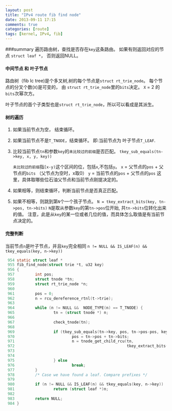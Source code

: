 ```yaml
---
layout: post
title: "IPv4 route fib find node"
date: 2013-09-11 17:15
comments: true
categories: [route]
tags: [kernel, IPv4, fib]
---
```


###summary
遍历路由树，查找是否存在`key`这条路由。
如果有则返回对应的节点 `struct leaf *`，
否则返回NULL。


#### 中间节点 和 叶子节点
路由树（fib lc tree)是个多叉树,树的每个节点是`struct rt_trie_node`。
每个节点的分叉个数(`X`)是可变的， 由 `struct rt_trie_node`里的`bits`决定。
  `X` = 2 的`bits`次幂次方。

叶子节点的首个子类型也是`struct rt_trie_node`，所以可以看成是其派生。

#### 树的遍历
1. 如果当前节点为空， 结束循环。
2. 如果当前节点不是`T_TNODE`，结束循环。
    即:当前节点为 叶子节点`T_LEAF`.

3. 比较当前节点`tn`和参数`key`的`未比较过的前缀`是否匹配。
    `tkey_sub_equals(tn->key, x, y, key))`

   `未比较过的前缀`指`[x-y)`这个区间的位，包括`x`,不包括`y`。
   `x` = 父节点的`pos` + 父节点的`bits` （父节点为空时，x取0）
   `y` = 当前节点的`pos` + 父节点的`pos`
   这里，具体取哪些位石油父节点和当前节点刚提决定的。

3. 如果相等，则结束循环，判断当前节点是否真正匹配。
4. 如果不相等，则跳到第`N`个一个孩子节点。 
   `N = tkey_extract_bits(key, tn->pos, tn->bits)`
   `N`是取从参数`key`的第`tn->pos`位开始, 共`tn->bits`位转化出来的值。
   注意，此是从`key`的某一位或者几位的值，而具体怎么取值是有当前节点决定的。
   

#### 完整判断
当前节点`n`是叶子节点，并且`key`完全相同
 `n != NULL && IS_LEAF(n) && tkey_equals(key, n->key))`


<!-- more -->

```c
 954 static struct leaf *
 955 fib_find_node(struct trie *t, u32 key)
 956 {
 957         int pos;
 958         struct tnode *tn;
 959         struct rt_trie_node *n;
 960 
 961         pos = 0;
 962         n = rcu_dereference_rtnl(t->trie);
 963 
 964         while (n != NULL &&  NODE_TYPE(n) == T_TNODE) {
 965                 tn = (struct tnode *) n;
 966 
 967                 check_tnode(tn);
 968 
 969                 if (tkey_sub_equals(tn->key, pos, tn->pos-pos, key)) {
 970                         pos = tn->pos + tn->bits;
 971                         n = tnode_get_child_rcu(tn,
 972                                                 tkey_extract_bits(key,
 973                                                                   tn->pos,
 974                                                                   tn->bits));
 975                 } else
 976                         break;
 977         }
 978         /* Case we have found a leaf. Compare prefixes */
 979 
 980         if (n != NULL && IS_LEAF(n) && tkey_equals(key, n->key))
 981                 return (struct leaf *)n;
 982 
 983         return NULL;
 984 }
```

